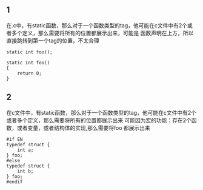 ## 1
在.c中，有static函数，那么对于一个函数类型的tag，他可能在c文件中有2个或者多个定义，那么需要将所有的位置都展示出来，可能是
函数声明在上方，所以直接跳转到第一个tag的位置，不太合理
```
static int foo();

static int foo()
{
    return 0;
}
```
## 2
在c文件中，有static函数，那么对于一个函数类型的tag，他可能在c文件中有2个或者多个定义，那么需要将所有的位置都展示出来
可能因为宏的功能：存在2个函数，或者变量，或者结构体的实现,那么需要将foo 都展示出来
```
#if EN
typedef struct {
    int a;
} foo;
#else
typedef struct {
    int b; 
} foo;
#endif
```